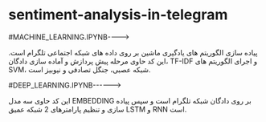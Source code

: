 # sentiment-analysis-in-telegram

#MACHINE_LEARNING.IPYNB---->



پیاده سازی الگوریتم های یادگیری ماشین بر روی داده های شبکه اجتماعی تلگرام است.
این کد حاوی مرحله پیش پردازش و آماده سازی دادگان، TF-IDF و اجرای الگوریتم های SVM، شبکه عصبی، جنگل تصادفی و نیوبیز است.





#DEEP_LEARNING.IPYNB------>



این کد حاوی سه مدل EMBEDDING بر روی دادگان شبکه تلگرام است و سپس پیاده سازی و تنظیم پارامترهای 2 شبکه عمیق  LSTM و RNN است. 
